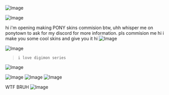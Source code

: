 ![Image](https://github.com/user-attachments/assets/cf54adae-d815-4919-b71d-37085fe002b9)

![Image](https://github.com/user-attachments/assets/6c3e3c38-a85a-415f-9ed6-d3639d75f58e)

 hi i'm opening making PONY skins commision btw, uhh whisper me on ponytown to ask for my discord for more information. pls commision me hi i make you some cool skins and give you it hi ![Image](https://github.com/user-attachments/assets/46d3e791-e2d3-4a67-8906-d23246a60653)

![Image](https://github.com/user-attachments/assets/a190035d-5eb1-43fc-b0d3-2ecae197c12b)

> `i love digimon series`

![Image](https://github.com/user-attachments/assets/516d109c-d285-4185-a20a-c946b3af6225)

![Image](https://github.com/user-attachments/assets/2df36e8d-514b-4d52-9db9-b75706be4ac8) ![Image](https://github.com/user-attachments/assets/92b2da1b-82df-4a10-8cb8-6ef58e6f322f) ![Image](https://github.com/user-attachments/assets/f9fe1714-418a-4669-a639-80070f4a169b)


WTF BRUH
![Image](https://github.com/user-attachments/assets/035da0c0-5ac9-449d-b2a0-cb1da823db65)


